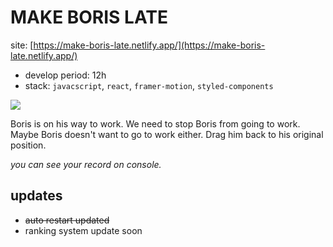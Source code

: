 # MAKE BORIS LATE

site: [https://make-boris-late.netlify.app/](https://make-boris-late.netlify.app/)

- develop period: 12h
- stack: `javacscript`, `react`, `framer-motion`, `styled-components`

![](https://velog.velcdn.com/images/kt5680608/post/09362112-b313-4df4-b5e4-463cc8ba6370/image.gif)

Boris is on his way to work.
We need to stop Boris from going to work.
Maybe Boris doesn't want to go to work either.
Drag him back to his original position.

_you can see your record on console._

## updates

- ~~auto restart updated~~
- ranking system update soon
